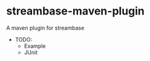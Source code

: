 streambase-maven-plugin
=======================

A maven plugin for streambase

  - TODO:
    - Example
    - JUnit
